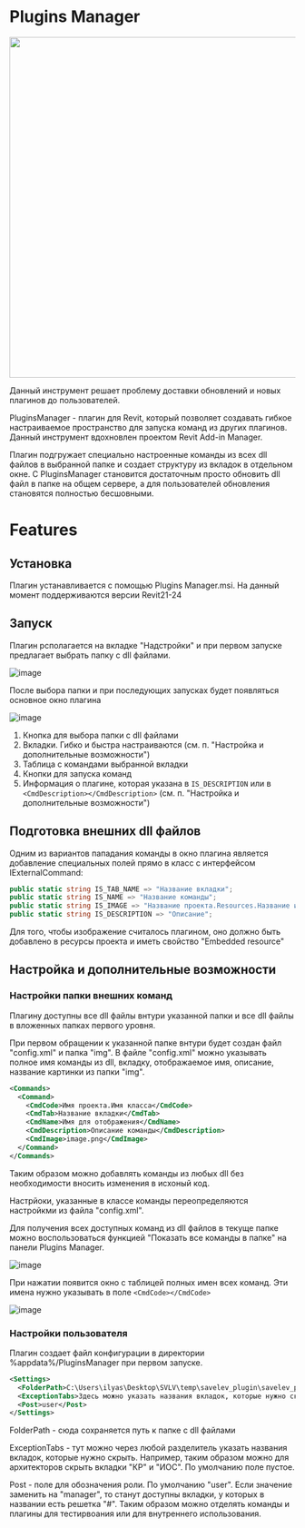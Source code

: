 # Plugins Manager

<img src="https://github.com/user-attachments/assets/8320543f-1935-46c6-8867-d785762872fa" width="600" />


Данный инструмент решает проблему доставки обновлений и новых плагинов до пользователей.

PluginsManager - плагин для Revit, который позволяет создавать гибкое настраиваемое пространство для запуска команд из других плагинов. Данный инструмент вдохновлен проектом Revit Add-in Manager.

Плагин подгружает специально настроенные команды из всех dll файлов в выбранной папке и создает структуру из вкладок в отдельном окне. С PluginsManager становится достаточным просто обновить dll файл в папке на общем сервере, а для пользователей обновления становятся полностью бесшовными.


# Features

## Установка

Плагин устанавливается с помощью Plugins Manager.msi. На данный момент поддерживаются версии Revit21-24

## Запуск

Плагин рсполагается на вкладке "Надстройки" и при первом запуске предлагает выбрать папку с dll файлами.

![image](https://github.com/user-attachments/assets/b72225a7-1f5a-44ab-9eed-f0da4482376a)

После выбора папки и при последующих запусках будет появляться основное окно плагина

![image](https://github.com/user-attachments/assets/49db3be0-a7ff-4cb7-a61d-f9bd4f5b3a2d)

1. Кнопка для выбора папки с dll файлами
2. Вкладки. Гибко и быстра настраиваются (см. п. "Настройка и дополнительные возможности")
3. Таблица с командами выбранной вкладки
4. Кнопки для запуска команд
5. Информация о плагине, которая указана в `IS_DESCRIPTION` или в `<CmdDescription></CmdDescription>` (см. п. "Настройка и дополнительные возможности")

## Подготовка внешних dll файлов
Одним из вариантов пападания команды в окно плагина является добавление специальных полей прямо в класс с интерфейсом IExternalCommand:

```c#
public static string IS_TAB_NAME => "Название вкладки";
public static string IS_NAME => "Название команды";
public static string IS_IMAGE => "Название проекта.Resources.Название изображения.png";
public static string IS_DESCRIPTION => "Описание";
```
Для того, чтобы изображение считалось плагином, оно должно быть добавлено в ресурсы проекта и иметь свойство "Embedded resource"

## Настройка и дополнительные возможности

### Настройки папки внешних команд

Плагину доступны все dll файлы внтури указанной папки и все dll файлы в вложенных папках первого уровня.

При первом обращении к указанной папке внтури будет создан файл "config.xml" и папка "img". В файле "config.xml" можно указывать полное имя команды из dll, вкладку, отображаемое имя, описание, название картинки из папки "img".

```xml
<Commands>
  <Command>
    <CmdCode>Имя проекта.Имя класса</CmdCode>
    <CmdTab>Название вкладки</CmdTab>
    <CmdName>Имя для отображения</CmdName>
    <CmdDescription>Описание команды</CmdDescription>
    <CmdImage>image.png</CmdImage>
  </Command>
</Commands>
```
Таким образом можно добавлять команды из любых dll без необходимости вносить изменения в исхоный код.

Настрйоки, указанные в классе команды переопределяются настройкми из файла "config.xml".

Для получения всех доступных команд из dll файлов в текуще папке можно воспользоваться функцией "Показать все команды в папке" на панели Plugins Manager. 

![image](https://github.com/user-attachments/assets/bff45445-0276-4e78-92bc-c39475f4e17d)

При нажатии появится окно с таблицей полных имен всех команд. Эти имена нужно указывать в поле `<CmdCode></CmdCode>`

![image](https://github.com/user-attachments/assets/a40f9cf0-f1bb-41d8-a65a-b15daae7591a)


### Настройки пользователя

Плагин создает файл конфигурации в директории %appdata%/PluginsManager при первом запуске.

```xml
<Settings>
  <FolderPath>C:\Users\ilyas\Desktop\SVLV\temp\savelev_plugin\savelev_plugin\bin\Debug</FolderPath>
  <ExceptionTabs>Здесь можно указать названия вкладок, которые нужно скрыть</ExceptionTabs>
  <Post>user</Post>
</Settings>
```
FolderPath - сюда сохраняется путь к папке с dll файлами

ExceptionTabs - тут можно через любой разделитель указать названия вкладок, которые нужно скрыть. Например, таким образом можно для архитекторов скрыть вкладки "КР" и "ИОС". По умолчанию поле пустое.

Post - поле для обозначения роли. По умолчанию "user". Если значение заменить на "manager", то станут доступны вкладки, у которых в названии есть решетка "#". Таким образом можно отделять команды и плагины для тестирвоания или для внутреннего использования.

